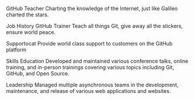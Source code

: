 GitHub Teacher
Charting the knowledge of the Internet, just like Galileo charted the stars.

Job History
GitHub Trainer
Teach all things Git, give away all the stickers, ensure world peace.

Supportocat
Provide world class support to customers on the GitHub platform

Skills
Education
Developed and maintained various conference talks, online training, and in-person trainings covering various topics including Git, GitHub, and Open Source.

Leadership
Managed multiple asynchronous teams in the development, maintenance, and release of various web applications and websites.
